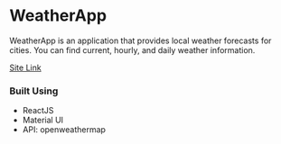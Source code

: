 # WeatherApp

WeatherApp is an application that provides local weather forecasts for cities. You can find current, hourly, and daily weather information.

[Site Link](https://richxrd-react-weatherapp.netlify.app/)

### Built Using

-   ReactJS
-   Material UI
-   API: openweathermap
